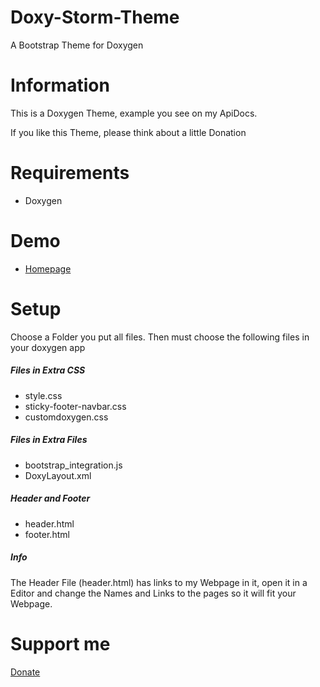 # Doxy-Storm-Theme
A Bootstrap Theme for Doxygen

# Information
This is a Doxygen Theme, example you see on my ApiDocs.

If you like this Theme, please think about a little Donation

# Requirements
* Doxygen

# Demo
* [Homepage](http://apidocs.ruben-storm.eu/)

# Setup
Choose a Folder you put all files. Then must choose the following files in your doxygen app

##### Files in Extra CSS
* style.css
* sticky-footer-navbar.css
* customdoxygen.css

##### Files in Extra Files
* bootstrap_integration.js
* DoxyLayout.xml

##### Header and Footer
* header.html
* footer.html

##### Info
The Header File (header.html) has links to my Webpage in it, open it in a Editor 
and change the Names and Links to the pages so it will fit your Webpage.



# Support me
[Donate](https://www.paypal.com/cgi-bin/webscr?cmd=_s-xclick&hosted_button_id=77BKYQV744YPU)


